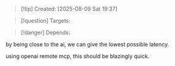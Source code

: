 
>[!tip] Created: [2025-08-09 Sat 19:37]

>[!question] Targets: 

>[!danger] Depends: 

by being close to the ai, we can give the lowest possible latency.

using openai remote mcp, this should be blazingly quick.